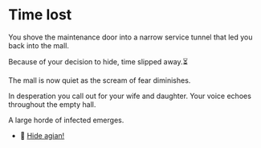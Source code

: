 # Time lost

You shove the maintenance door into a narrow service tunnel that led you back into the mall.

Because of your decision to hide, time slipped away.⏳

The mall is now quiet as the scream of fear diminishes. 

In desperation you call out for your wife and daughter. Your voice echoes throughout the empty hall.

A large horde of infected emerges. 

- 🤫 [Hide agian!](./scene5D.md)